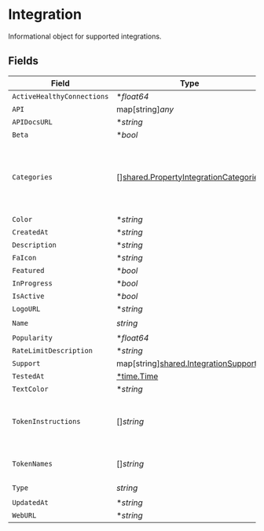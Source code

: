 # Integration

Informational object for supported integrations.


## Fields

| Field                                                                                                 | Type                                                                                                  | Required                                                                                              | Description                                                                                           |
| ----------------------------------------------------------------------------------------------------- | ----------------------------------------------------------------------------------------------------- | ----------------------------------------------------------------------------------------------------- | ----------------------------------------------------------------------------------------------------- |
| `ActiveHealthyConnections`                                                                            | **float64*                                                                                            | :heavy_minus_sign:                                                                                    | N/A                                                                                                   |
| `API`                                                                                                 | map[string]*any*                                                                                      | :heavy_minus_sign:                                                                                    | N/A                                                                                                   |
| `APIDocsURL`                                                                                          | **string*                                                                                             | :heavy_minus_sign:                                                                                    | N/A                                                                                                   |
| `Beta`                                                                                                | **bool*                                                                                               | :heavy_minus_sign:                                                                                    | N/A                                                                                                   |
| `Categories`                                                                                          | [][shared.PropertyIntegrationCategories](../../../pkg/models/shared/propertyintegrationcategories.md) | :heavy_check_mark:                                                                                    | The categories of support solutions that this integration has                                         |
| `Color`                                                                                               | **string*                                                                                             | :heavy_minus_sign:                                                                                    | N/A                                                                                                   |
| `CreatedAt`                                                                                           | **string*                                                                                             | :heavy_minus_sign:                                                                                    | N/A                                                                                                   |
| `Description`                                                                                         | **string*                                                                                             | :heavy_minus_sign:                                                                                    | N/A                                                                                                   |
| `FaIcon`                                                                                              | **string*                                                                                             | :heavy_minus_sign:                                                                                    | N/A                                                                                                   |
| `Featured`                                                                                            | **bool*                                                                                               | :heavy_minus_sign:                                                                                    | N/A                                                                                                   |
| `InProgress`                                                                                          | **bool*                                                                                               | :heavy_minus_sign:                                                                                    | N/A                                                                                                   |
| `IsActive`                                                                                            | **bool*                                                                                               | :heavy_minus_sign:                                                                                    | N/A                                                                                                   |
| `LogoURL`                                                                                             | **string*                                                                                             | :heavy_minus_sign:                                                                                    | N/A                                                                                                   |
| `Name`                                                                                                | *string*                                                                                              | :heavy_check_mark:                                                                                    | N/A                                                                                                   |
| `Popularity`                                                                                          | **float64*                                                                                            | :heavy_minus_sign:                                                                                    | N/A                                                                                                   |
| `RateLimitDescription`                                                                                | **string*                                                                                             | :heavy_minus_sign:                                                                                    | N/A                                                                                                   |
| `Support`                                                                                             | map[string][shared.IntegrationSupport](../../../pkg/models/shared/integrationsupport.md)              | :heavy_minus_sign:                                                                                    | N/A                                                                                                   |
| `TestedAt`                                                                                            | [*time.Time](https://pkg.go.dev/time#Time)                                                            | :heavy_minus_sign:                                                                                    | N/A                                                                                                   |
| `TextColor`                                                                                           | **string*                                                                                             | :heavy_minus_sign:                                                                                    | N/A                                                                                                   |
| `TokenInstructions`                                                                                   | []*string*                                                                                            | :heavy_minus_sign:                                                                                    | instructions for the user on how to find the token/key                                                |
| `TokenNames`                                                                                          | []*string*                                                                                            | :heavy_minus_sign:                                                                                    | if auth_types = 'token'                                                                               |
| `Type`                                                                                                | *string*                                                                                              | :heavy_check_mark:                                                                                    | N/A                                                                                                   |
| `UpdatedAt`                                                                                           | **string*                                                                                             | :heavy_minus_sign:                                                                                    | N/A                                                                                                   |
| `WebURL`                                                                                              | **string*                                                                                             | :heavy_minus_sign:                                                                                    | N/A                                                                                                   |